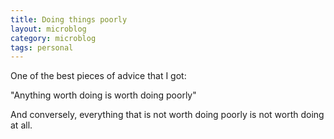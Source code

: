 ```yaml
---
title: Doing things poorly
layout: microblog
category: microblog
tags: personal
---
```


One of the best pieces of advice that I got:

"Anything worth doing is worth doing poorly"

And conversely, everything that is not worth doing poorly is not worth doing at all.


